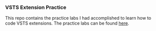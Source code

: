 ### VSTS Extension Practice
This repo contains the practice labs I had accomplished to learn how to code VSTS extensions.
The practice labs can be found [here](https://docs.microsoft.com/en-us/vsts/extend/develop/add-hub?view=vsts).
